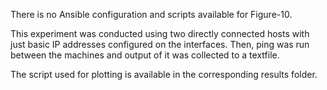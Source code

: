 There is no Ansible configuration and scripts available for Figure-10.

This experiment was conducted using two directly connected hosts with just basic IP addresses configured on the interfaces. Then, ping was run between the machines and output of it was collected to a textfile.

The script used for plotting is available in the corresponding results folder.
